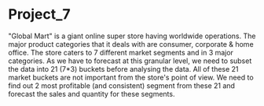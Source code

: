 # Project_7
"Global Mart" is a giant online super store having worldwide operations. The major product categories that it deals with are consumer, corporate &amp; home office. The store caters to 7 different market segments and in 3 major categories. As we have to forecast at this granular level, we need to subset the data into 21 (7*3) buckets before analysing the data. All of these 21 market buckets are not important from the store's point of view. We need to find out 2 most profitable (and consistent) segment from these 21 and forecast the sales and quantity for these segments.
